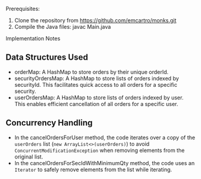 Prerequisites:
1. Clone the repository from  https://github.com/emcartro/monks.git
2. Compile the Java files:  javac Main.java

Implementation Notes

## Data Structures Used
* orderMap: A HashMap to store orders by their unique orderId.
* securityOrdersMap: A HashMap to store lists of orders indexed by securityId. This facilitates quick access to all orders
for a specific security.
* userOrdersMap: A HashMap to store lists of orders indexed by user. This enables efficient cancellation of all orders for a specific user.

## Concurrency Handling
*  In the cancelOrdersForUser method, the code iterates over a copy of the `userOrders` list (`new ArrayList<>(userOrders)`) to avoid `ConcurrentModificationException` when removing elements from the original list.
*  In the cancelOrdersForSecIdWithMinimumQty method, the code uses an `Iterator` to safely remove elements from the list while iterating.
